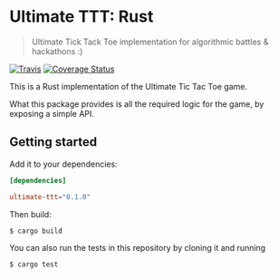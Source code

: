 # Ultimate TTT: Rust
> Ultimate Tick Tack Toe implementation for algorithmic battles & hackathons :)

[![Travis](https://img.shields.io/travis/socialgorithm/ultimate-ttt-rust.svg)](https://travis-ci.org/socialgorithm/ultimate-ttt-rust)
[![Coverage Status](https://coveralls.io/repos/github/socialgorithm/ultimate-ttt-rust/badge.svg?branch=master)](https://coveralls.io/github/socialgorithm/ultimate-ttt-rust?branch=master)

This is a Rust implementation of the Ultimate Tic Tac Toe game.

What this package provides is all the required logic for the game, by exposing a simple API.

## Getting started

Add it to your dependencies:

```toml
[dependencies]

ultimate-ttt="0.1.0"
```

Then build:

```bash
$ cargo build
```

You can also run the tests in this repository by cloning it and running

```bash
$ cargo test
```